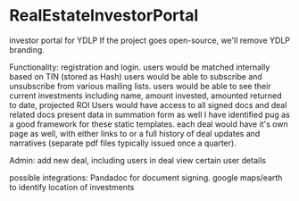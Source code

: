 # RealEstateInvestorPortal
investor portal for YDLP
If the project goes open-source, we'll remove YDLP branding. 

Functionality:
registration and login. users would be matched internally based on TIN (stored as Hash)
users would be able to subscribe and unsubscribe from various mailing lists.
users would be able to see their current investments including name, amount invested, amounted returned to date, projected ROI
Users would have access to all signed docs and deal related docs
present data in summation form as well
I have identified pug as a good framework for these static templates.
each deal would have it's own page as well, with either links to or a full history of deal updates and narratives (separate pdf files typically issued once a quarter). 

Admin:
add new deal, including users in deal
view certain user details

possible integrations:
Pandadoc for document signing.
google maps/earth to identify location of investments
